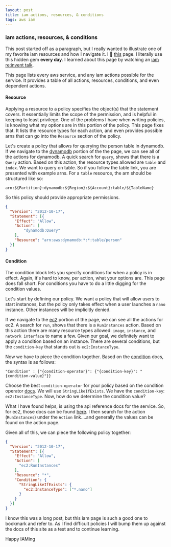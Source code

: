 ```yaml
---
layout: post
title: iam actions, resources, & conditions
tags: aws iam
---
```

### iam actions, resources, & conditions
This post started off as a paragraph, but I really wanted to illustrate one of my favorite iam resources and how I navigate it. I 💖 [this](https://docs.aws.amazon.com/service-authorization/latest/reference/reference_policies_actions-resources-contextkeys.html) page. I literally use this hidden gem **every day**. I learned about this page by watching an [iam re:invent talk](https://www.youtube.com/watch?v=YQsK4MtsELU).

This page lists every aws service, and any iam actions possible for the service. It provides a table of all actions, resources, conditions, and even dependent actions.

#### Resource
Applying a resource to a policy specifies the object(s) that the statement covers. It essentially limits the scope of the permission, and is helpful in keeping to least privilege. One of the problems I have when writing policies, is knowing what my options are in this portion of the policy. This page fixes that. It lists the resource types for each action, and even provides possible arns that can go into the `Resource` section of the policy.

Let's create a policy that allows for querying the person table in dynamodb. If we navigate to the [dynamodb](https://docs.aws.amazon.com/service-authorization/latest/reference/list_amazondynamodb.html) portion of the the page, we can see all of the actions for dynamodb. A quick search for `query`, shows that there is a `Query` action. Based on this action, the resource types allowed are `table` and `index`. We want to query on table. So if you follow the table link, you are presented with example arns. For a `table` resource, the arn should be structured like so:

`arn:${Partition}:dynamodb:${Region}:${Account}:table/${TableName}`

So this policy should provide appropriate permissions.

```json
{
  "Version": "2012-10-17",
  "Statement": [{
    "Effect": "Allow",
    "Action": [
        "dynamodb:Query"
    ],
    "Resource": "arn:aws:dynamodb:*:*:table/person"
  }]
}
```

#### Condition 
The condition block lets you specify conditions for when a policy is in effect. Again, it's hard to know, per action, what your options are. This page does fall short. For conditions you have to do a little digging for the condition values.

Let's start by defining our policy. We want a policy that will allow users to start instances, but the policy only takes effect when a user launches a `nano` instance. Other instances will be implicitly denied.

If we navigate to the [ec2](https://docs.aws.amazon.com/service-authorization/latest/reference/list_amazonec2.html) portion of the page, we can see all the actions for ec2. A search for `run`, shows that there is a `RunInstances` action. Based on this action there are many resource types allowed: `image`, `instance`, and `network interface` to name a few. Given our goal, we definitely want to apply a condition based on an instance. There are several conditions, but the `condition-key` that stands out is `ec2:InstanceType`.

Now we have to piece the condition together. Based on the [condition](https://docs.aws.amazon.com/IAM/latest/UserGuide/reference_policies_elements_condition.html) docs, the syntax is as follows:

`"Condition" : {"{condition-operator}": {"{condition-key}": "{condition-value}"}}`

Choose the best `condition-operator` for your policy based on the condition operator [docs](https://docs.aws.amazon.com/IAM/latest/UserGuide/reference_policies_elements_condition_operators.html). We will use `StringLikeIfExists`. We have the `condition-key`: `ec2:InstanceType`. Now, how do we determine the condition value?

What I have found helps, is using the api reference docs for the service. So, for ec2, those docs can be found [here](https://docs.aws.amazon.com/AWSEC2/latest/APIReference/Welcome.html). I then search for the action (`RunInstances`) under the `Action` link....and generally the values can be found on the action page.

Given all of this, we can piece the following policy together:

```json
{
  "Version": "2012-10-17",
  "Statement": [{
    "Effect": "Allow",
    "Action": [
      "ec2:RunInstances"
    ],
    "Resource": "*",
    "Condition": {
      "StringLikeIfExists": {
        "ec2:InstanceType": ["*.nano"]
      }
    }
  }]
}
```

I know this was a long post, but this iam page is such a good one to bookmark and refer to. As I find difficult policies I will bump them up against the docs of this site as a test and to continue learning.

Happy IAMing
